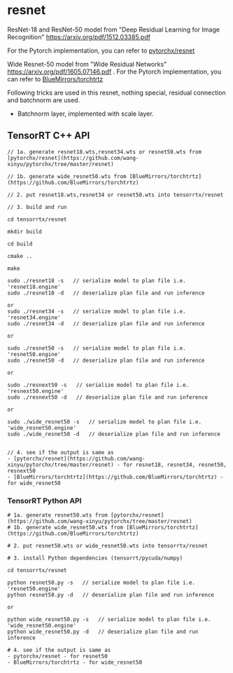 # resnet

ResNet-18 and ResNet-50 model from "Deep Residual Learning for Image Recognition" <https://arxiv.org/pdf/1512.03385.pdf>

For the Pytorch implementation, you can refer to [pytorchx/resnet](https://github.com/wang-xinyu/pytorchx/tree/master/resnet)

Wide Resnet-50 model from "Wide Residual Networks" <https://arxiv.org/pdf/1605.07146.pdf> . For the Pytorch implementation, you can refer to [BlueMirrors/torchtrtz](https://github.com/BlueMirrors/torchtrtz)

Following tricks are used in this resnet, nothing special, residual connection and batchnorm are used.

- Batchnorm layer, implemented with scale layer.

## TensorRT C++ API

```
// 1a. generate resnet18.wts,resnet34.wts or resnet50.wts from [pytorchx/resnet](https://github.com/wang-xinyu/pytorchx/tree/master/resnet)

// 1b. generate wide_resnet50.wts from [BlueMirrors/torchtrtz](https://github.com/BlueMirrors/torchtrtz)

// 2. put resnet18.wts,resnet34 or resnet50.wts into tensorrtx/resnet

// 3. build and run

cd tensorrtx/resnet

mkdir build

cd build

cmake ..

make

sudo ./resnet18 -s   // serialize model to plan file i.e. 'resnet18.engine'
sudo ./resnet18 -d   // deserialize plan file and run inference

or
sudo ./resnet34 -s   // serialize model to plan file i.e. 'resnet34.engine'
sudo ./resnet34 -d   // deserialize plan file and run inference

or

sudo ./resnet50 -s   // serialize model to plan file i.e. 'resnet50.engine'
sudo ./resnet50 -d   // deserialize plan file and run inference

or

sudo ./resnext50 -s   // serialize model to plan file i.e. 'resnext50.engine'
sudo ./resnext50 -d   // deserialize plan file and run inference

or

sudo ./wide_resnet50 -s   // serialize model to plan file i.e. 'wide_resnet50.engine'
sudo ./wide_resnet50 -d   // deserialize plan file and run inference


// 4. see if the output is same as 
- [pytorchx/resnet](https://github.com/wang-xinyu/pytorchx/tree/master/resnet) - for resnet18, resnet34, resnet50, resnext50
- [BlueMirrors/torchtrtz](https://github.com/BlueMirrors/torchtrtz) - for wide_resnet50
```

### TensorRT Python API

```
# 1a. generate resnet50.wts from [pytorchx/resnet](https://github.com/wang-xinyu/pytorchx/tree/master/resnet)
# 1b. generate wide_resnet50.wts from [BlueMirrors/torchtrtz](https://github.com/BlueMirrors/torchtrtz)

# 2. put resnet50.wts or wide_resnet50.wts into tensorrtx/resnet

# 3. install Python dependencies (tensorrt/pycuda/numpy)

cd tensorrtx/resnet

python resnet50.py -s   // serialize model to plan file i.e. 'resnet50.engine'
python resnet50.py -d   // deserialize plan file and run inference

or 

python wide_resnet50.py -s   // serialize model to plan file i.e. 'wide_resnet50.engine'
python wide_resnet50.py -d   // deserialize plan file and run inference

# 4. see if the output is same as 
- pytorchx/resnet - for resnet50
- BlueMirrors/torchtrtz - for wide_resnet50
```
